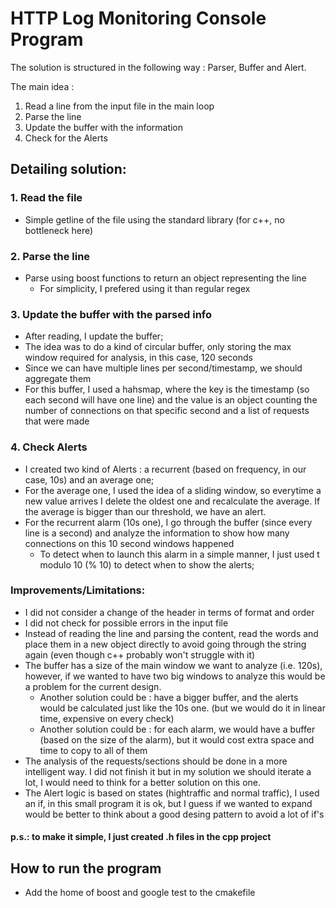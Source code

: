 # HTTP Log Monitoring Console Program

 The solution is structured in the following way : Parser, Buffer and Alert.

 The main idea :
  1. Read a line from the input file in the main loop
  2. Parse the line
  3. Update the buffer with the information
  4. Check for the Alerts

 ## Detailing solution:

###  1. Read the file
  - Simple getline of the file using the standard library (for c++, no bottleneck here)

###  2. Parse the line
  - Parse using boost functions to return an object representing the line
    - For simplicity, I prefered using it than regular regex

### 3. Update the buffer with the parsed info
  - After reading, I update the buffer;
  - The idea was to do a kind of circular buffer, only storing the max window required for analysis, in this case, 120 seconds
  - Since we can have multiple lines per second/timestamp, we should aggregate them
  - For this buffer, I used a hahsmap, where the key is the timestamp (so each second will have one line) and the value is an object counting the number of connections on that specific second and a list of requests that were made

### 4. Check Alerts
  - I created two kind of Alerts : a recurrent (based on frequency, in our case, 10s) and an average one;
  - For the average one, I used the idea of a sliding window, so everytime a new value arrives I delete the oldest one and recalculate the average. If the average is bigger than our threshold, we have an alert.
  - For the recurrent alarm (10s one), I go through the buffer (since every line is a second) and analyze the information to show how many connections on this 10 second windows happened
    - To detect when to launch this alarm in a simple manner, I just used t modulo 10 (% 10) to detect when to show the alerts;


### Improvements/Limitations:
  - I did not consider a change of the header in terms of format and order
  - I did not check for possible errors in the input file
  - Instead of reading the line and parsing the content, read the words and place them in a new object directly to avoid going through the string again (even though c++ probably won't struggle with it)
  - The buffer has a size of the main window we want to analyze (i.e. 120s), however, if we wanted to have two big windows to analyze this would be a problem for the current design.
    - Another solution could be : have a bigger buffer, and the alerts would be calculated just like the 10s one. (but we would do it in linear time, expensive on every check)
    - Another solution could be : for each alarm, we would have a buffer (based on the size of the alarm), but it would cost extra space and time to copy to all of them
  - The analysis of the requests/sections should be done in a more intelligent way. I did not finish it but in my solution we should iterate a lot, I would need to think for a better solution on this one.
  - The Alert logic is based on states (hightraffic and normal traffic), I used an if, in this small program it is ok, but I guess if we wanted to expand would be better to think about a good desing pattern to avoid a lot of if's


#### p.s.: to make it simple, I just created .h files in the cpp project

## How to run the program
  - Add the home of boost and google test to the cmakefile

